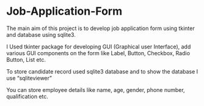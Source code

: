 # Job-Application-Form
The main aim of this project is to develop job application form using tkinter and database using sqlite3.

I Used tkinter package for developing GUI (Graphical user Interface), add various GUI components on the form like Label, Button, Checkbox, Radio Button, List etc. 

To store candidate record used sqlite3 database and to show the database I use “sqliteviewer”

You can store employee details like name, age, gender, phone number, qualification etc.
